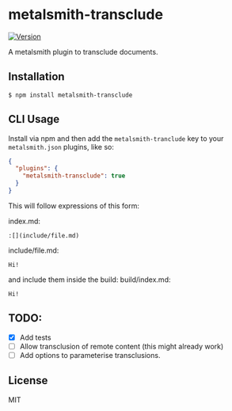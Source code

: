 # metalsmith-transclude

[![Version](https://img.shields.io/npm/v/metalsmith-transclude.svg)](https://npmjs.com/package/metalsmith-transclude)

  A metalsmith plugin to transclude documents.

## Installation

    $ npm install metalsmith-transclude

## CLI Usage

  Install via npm and then add the `metalsmith-tranclude` key to your `metalsmith.json` plugins, like so:

```json
{
  "plugins": {
    "metalsmith-transclude": true
  }
}
```

This will follow expressions of this form:

index.md:
```
:[](include/file.md)
```

include/file.md:
```
Hi!
```

and include them inside the build:
build/index.md:
```
Hi!
```

## TODO:

 - [X] Add tests
 - [ ] Allow transclusion of remote content (this might already work)
 - [ ] Add options to parameterise transclusions.

## License

  MIT
